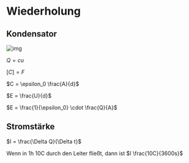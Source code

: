 # Wiederholung

## Kondensator

![img](img/2020-03-12_11-44.png)

$Q = cu$

$[C] = F$

$C = \epsilon_0 \frac{A}{d}$

$E = \frac{U}{d}$

$E = \frac{1}{\epsilon_0} \cdot \frac{Q}{A}$

## Stromstärke

$I = \frac{\Delta Q}{\Delta t}$

Wenn in 1h 10C durch den Leiter fließt, dann ist $I \frac{10C}{3600s}$

